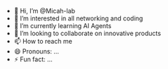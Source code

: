 - 👋 Hi, I’m @Micah-lab
- 👀 I’m interested in all networking and coding  
- 🌱 I’m currently learning AI Agents
- 💞️ I’m looking to collaborate on innovative products
- 📫 How to reach me 
- 😄 Pronouns: ...
- ⚡ Fun fact: ...

<!---
Micah-lab/Micah-lab is a ✨ special ✨ repository because its `README.md` (this file) appears on your GitHub profile.
You can click the Preview link to take a look at your changes.
--->
